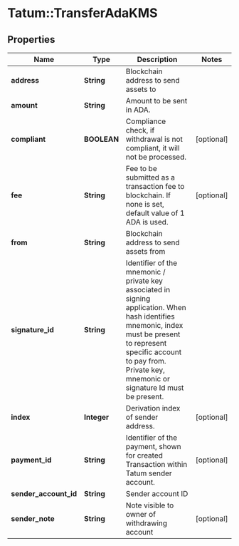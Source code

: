 # Tatum::TransferAdaKMS

## Properties
Name | Type | Description | Notes
------------ | ------------- | ------------- | -------------
**address** | **String** | Blockchain address to send assets to | 
**amount** | **String** | Amount to be sent in ADA. | 
**compliant** | **BOOLEAN** | Compliance check, if withdrawal is not compliant, it will not be processed. | [optional] 
**fee** | **String** | Fee to be submitted as a transaction fee to blockchain. If none is set, default value of 1 ADA is used. | [optional] 
**from** | **String** | Blockchain address to send assets from | 
**signature_id** | **String** | Identifier of the mnemonic / private key associated in signing application. When hash identifies mnemonic, index must be present to represent specific account to pay from. Private key, mnemonic or signature Id must be present.  | 
**index** | **Integer** | Derivation index of sender address. | [optional] 
**payment_id** | **String** | Identifier of the payment, shown for created Transaction within Tatum sender account. | [optional] 
**sender_account_id** | **String** | Sender account ID | 
**sender_note** | **String** | Note visible to owner of withdrawing account | [optional] 

